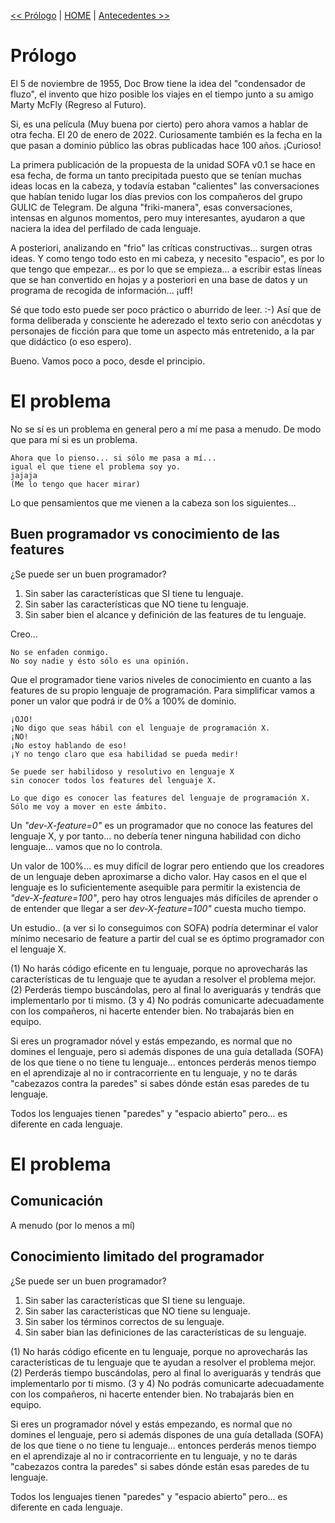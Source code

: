
[<< Prólogo](prologo.md) | [HOME](../README.md) | [Antecedentes >>](antecedentes.md)

# Prólogo

El 5 de noviembre de 1955, Doc Brow tiene la idea del "condensador de fluzo", el invento que hizo posible los viajes en el tiempo junto a su amigo Marty McFly (Regreso al Futuro).

Si, es una película (Muy buena por cierto) pero ahora vamos a hablar de otra fecha. El 20 de enero de 2022. Curiosamente también es la fecha en la que pasan a dominio público las obras publicadas hace 100 años. ¡Curioso!

La primera publicación de la propuesta de la unidad SOFA v0.1 se hace en esa fecha, de forma un tanto precipitada puesto que se tenían muchas ideas locas en la cabeza, y todavía estaban "calientes" las conversaciones que habían tenido lugar los días previos con los compañeros del grupo GULIC de Telegram. De alguna "friki-manera", esas conversaciones, intensas en algunos momentos, pero muy interesantes, ayudaron a que naciera la idea del perfilado de cada lenguaje.

A posteriori, analizando en "frio" las críticas constructivas... surgen otras ideas.
Y como tengo todo esto en mi cabeza, y necesito "espacio", es por lo que tengo
que empezar... es por lo que se empieza... a escribir estas líneas que se han convertido en hojas y a posteriori en una base de datos y un programa de recogida de información... ¡uff!

Sé que todo esto puede ser poco práctico o aburrido de leer. :-)
Así que de forma deliberada y consciente he aderezado el texto serio con anécdotas y personajes de ficción para que tome un aspecto más entretenido, a la par que didáctico (o eso espero).

Bueno. Vamos poco a poco, desde el principio.

# El problema

No se sí es un problema en general pero a mí me pasa a menudo. De modo que para mí si es un problema.

```
Ahora que lo pienso... si sólo me pasa a mí...
igual el que tiene el problema soy yo.
jajaja
(Me lo tengo que hacer mirar)
```

Lo que pensamientos que me vienen a la cabeza son los siguientes...

## Buen programador vs conocimiento de las features

¿Se puede ser un buen programador?
1. Sin saber las características que SI tiene tu lenguaje.
1. Sin saber las características que NO tiene tu lenguaje.
1. Sin saber bien el alcance y definición de las features de tu lenguaje.

Creo...

```
No se enfaden conmigo.
No soy nadie y ésto sólo es una opinión.
```

Que el programador tiene varios niveles de conocimiento en cuanto a las features de su propio lenguaje de programación. Para simplificar vamos a poner un valor que podrá ir de 0% a 100% de dominio.

```
¡OJO!
¡No digo que seas hábil con el lenguaje de programación X.
¡NO!
¡No estoy hablando de eso!
¡Y no tengo claro que esa habilidad se pueda medir!

Se puede ser habilidoso y resolutivo en lenguaje X
sin conocer todos los features del lenguaje X.

Lo que digo es conocer las features del lenguaje de programación X.
Sólo me voy a mover en este ámbito.
```

Un _"dev-X-feature=0"_ es un programador que no conoce las features del lenguaje X, y por tanto... no debería tener ninguna habilidad con dicho lenguaje... vamos que no lo controla.

Un valor de 100%... es muy difícil de lograr pero entiendo que los creadores de un lenguaje deben aproximarse a dicho valor. Hay casos en el que el lenguaje es lo suficientemente asequible para permitir la existencia de _"dev-X-feature=100"_, pero hay otros lenguajes más difíciles de aprender o de entender que llegar a ser _dev-X-feature=100"_ cuesta mucho tiempo.

Un estudio.. (a ver si lo conseguimos con SOFA) podría determinar el valor mínimo necesario de feature a partir del cual se es óptimo programador con el lenguaje X.



(1) No harás código eficente en tu lenguaje, porque no aprovecharás las características
de tu lenguaje que te ayudan a resolver el problema mejor.
(2) Perderás tiempo buscándolas, pero al final lo averiguarás y tendrás que
implementarlo por ti mismo.
(3 y 4) No podrás comunicarte adecuadamente con los compañeros, ni hacerte entender bien.
No trabajarás bien en equipo.

Si eres un programador nóvel y estás empezando, es normal que no domines el lenguaje, pero si además dispones de una guía detallada (SOFA) de los que tiene o no tiene tu lenguaje... entonces perderás menos tiempo en el aprendizaje al no ir contracorriente en tu lenguaje, y no te darás "cabezazos contra la paredes" si sabes dónde están esas paredes de tu lenguaje.

Todos los lenguajes tienen "paredes" y "espacio abierto" pero... es diferente en cada lenguaje.

# El problema

## Comunicación

A menudo (por lo menos a mí)

## Conocimiento limitado del programador

¿Se puede ser un buen programador?
1. Sin saber las características que SI tiene su lenguaje.
2. Sin saber las características que NO tiene su lenguaje.
3. Sin saber los términos correctos de su lenguaje.
4. Sin saber bian las definiciones de las características de su lenguaje.


(1) No harás código eficente en tu lenguaje, porque no aprovecharás las características
de tu lenguaje que te ayudan a resolver el problema mejor.
(2) Perderás tiempo buscándolas, pero al final lo averiguarás y tendrás que
implementarlo por ti mismo.
(3 y 4) No podrás comunicarte adecuadamente con los compañeros, ni hacerte entender bien.
No trabajarás bien en equipo.

Si eres un programador nóvel y estás empezando, es normal que no domines el lenguaje, pero si además dispones de una guía detallada (SOFA) de los que tiene o no tiene tu lenguaje... entonces perderás menos tiempo en el aprendizaje al no ir contracorriente en tu lenguaje, y no te darás "cabezazos contra la paredes" si sabes dónde están esas paredes de tu lenguaje.

Todos los lenguajes tienen "paredes" y "espacio abierto" pero... es diferente en cada lenguaje.
